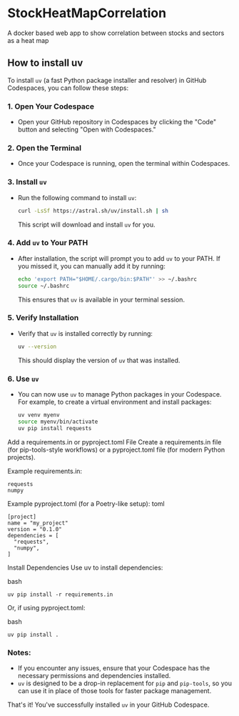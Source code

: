 # StockHeatMapCorrelation
A docker based web app to show correlation between stocks and sectors as a heat map





## How to install uv
To install `uv` (a fast Python package installer and resolver) in GitHub Codespaces, you can follow these steps:

### 1. Open Your Codespace
- Open your GitHub repository in Codespaces by clicking the "Code" button and selecting "Open with Codespaces."

### 2. Open the Terminal
- Once your Codespace is running, open the terminal within Codespaces.

### 3. Install `uv`
- Run the following command to install `uv`:

  ```bash
  curl -LsSf https://astral.sh/uv/install.sh | sh
  ```

  This script will download and install `uv` for you.

### 4. Add `uv` to Your PATH
- After installation, the script will prompt you to add `uv` to your PATH. If you missed it, you can manually add it by running:

  ```bash
  echo 'export PATH="$HOME/.cargo/bin:$PATH"' >> ~/.bashrc
  source ~/.bashrc
  ```

  This ensures that `uv` is available in your terminal session.

### 5. Verify Installation
- Verify that `uv` is installed correctly by running:

  ```bash
  uv --version
  ```

  This should display the version of `uv` that was installed.

### 6. Use `uv`
- You can now use `uv` to manage Python packages in your Codespace. For example, to create a virtual environment and install packages:

  ```bash
  uv venv myenv
  source myenv/bin/activate
  uv pip install requests
  ```

Add a requirements.in or pyproject.toml File
Create a requirements.in file (for pip-tools-style workflows) or a pyproject.toml file (for modern Python projects).

Example requirements.in:

  ```
requests
numpy
  ```
Example pyproject.toml (for a Poetry-like setup):
toml
  ```
[project]
name = "my_project"
version = "0.1.0"
dependencies = [
    "requests",
    "numpy",
]  
  ```

Install Dependencies
Use uv to install dependencies:

bash
  ```
uv pip install -r requirements.in
  ```
Or, if using pyproject.toml:

bash
  ```
uv pip install .
  ```
  
### Notes:
- If you encounter any issues, ensure that your Codespace has the necessary permissions and dependencies installed.
- `uv` is designed to be a drop-in replacement for `pip` and `pip-tools`, so you can use it in place of those tools for faster package management.

That's it! You've successfully installed `uv` in your GitHub Codespace.










